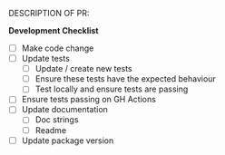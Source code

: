 DESCRIPTION OF PR:

**Development Checklist**
 - [ ] Make code change
 - [ ] Update tests
   - [ ] Update / create new tests
   - [ ] Ensure these tests have the expected behaviour
   - [ ] Test locally and ensure tests are passing
 - [ ] Ensure tests passing on GH Actions
 - [ ] Update documentation
   - [ ] Doc strings
   - [ ] Readme
 - [ ] Update package version
